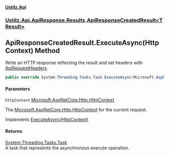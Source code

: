 #### [Ustilz.Api](index.md 'index')
### [Ustilz.Api.ApiResponse.Results](Ustilz.Api.ApiResponse.Results.md 'Ustilz.Api.ApiResponse.Results').[ApiResponseCreatedResult&lt;TResult&gt;](Ustilz.Api.ApiResponse.Results.ApiResponseCreatedResult_TResult_.md 'Ustilz.Api.ApiResponse.Results.ApiResponseCreatedResult<TResult>')

## ApiResponseCreatedResult<TResult>.ExecuteAsync(HttpContext) Method

Write an HTTP response reflecting the result and set headers with [ApiRequestHeaders](Ustilz.Api.ApiResponse.ApiRequestHeaders.md 'Ustilz.Api.ApiResponse.ApiRequestHeaders').

```csharp
public override System.Threading.Tasks.Task ExecuteAsync(Microsoft.AspNetCore.Http.HttpContext httpContext);
```
#### Parameters

<a name='Ustilz.Api.ApiResponse.Results.ApiResponseCreatedResult_TResult_.ExecuteAsync(Microsoft.AspNetCore.Http.HttpContext).httpContext'></a>

`httpContext` [Microsoft.AspNetCore.Http.HttpContext](https://docs.microsoft.com/en-us/dotnet/api/Microsoft.AspNetCore.Http.HttpContext 'Microsoft.AspNetCore.Http.HttpContext')

The [Microsoft.AspNetCore.Http.HttpContext](https://docs.microsoft.com/en-us/dotnet/api/Microsoft.AspNetCore.Http.HttpContext 'Microsoft.AspNetCore.Http.HttpContext') for the current request.

Implements [ExecuteAsync(HttpContext)](https://docs.microsoft.com/en-us/dotnet/api/Microsoft.AspNetCore.Http.IResult.ExecuteAsync#Microsoft_AspNetCore_Http_IResult_ExecuteAsync_Microsoft_AspNetCore_Http_HttpContext_ 'Microsoft.AspNetCore.Http.IResult.ExecuteAsync(Microsoft.AspNetCore.Http.HttpContext)')

#### Returns
[System.Threading.Tasks.Task](https://docs.microsoft.com/en-us/dotnet/api/System.Threading.Tasks.Task 'System.Threading.Tasks.Task')  
A task that represents the asynchronous execute operation.